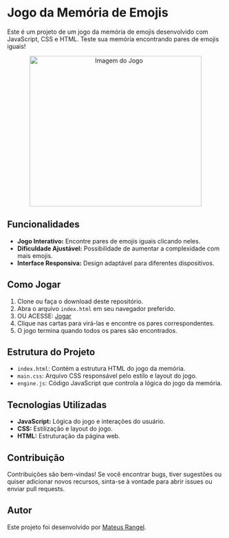 # Jogo da Memória de Emojis

Este é um projeto de um jogo da memória de emojis desenvolvido com JavaScript, CSS e HTML. Teste sua memória encontrando pares de emojis iguais!

<div align="center">
<img src="https://github.com/MateusRangel1101/Game-Jogo-da-Memoria/assets/142257269/60ba5bcd-2f37-4691-8cd9-94caa5dcbd1c" alt="Imagem do Jogo" width="400" height="350">
</div>

## Funcionalidades

- **Jogo Interativo:** Encontre pares de emojis iguais clicando neles.
- **Dificuldade Ajustável:** Possibilidade de aumentar a complexidade com mais emojis.
- **Interface Responsiva:** Design adaptável para diferentes dispositivos.

## Como Jogar

1. Clone ou faça o download deste repositório.
2. Abra o arquivo `index.html` em seu navegador preferido.
3. OU ACESSE: <a href="https://silver-ganache-0ce663.netlify.app/">Jogar</a>
4. Clique nas cartas para virá-las e encontre os pares correspondentes.
5. O jogo termina quando todos os pares são encontrados.
  

## Estrutura do Projeto

- `index.html`: Contém a estrutura HTML do jogo da memória.
- `main.css`: Arquivo CSS responsável pelo estilo e layout do jogo.
- `engine.js`: Código JavaScript que controla a lógica do jogo da memória.

## Tecnologias Utilizadas

- **JavaScript:** Lógica do jogo e interações do usuário.
- **CSS:** Estilização e layout do jogo.
- **HTML:** Estruturação da página web.

## Contribuição

Contribuições são bem-vindas! Se você encontrar bugs, tiver sugestões ou quiser adicionar novos recursos, sinta-se à vontade para abrir issues ou enviar pull requests.

## Autor

Este projeto foi desenvolvido por [Mateus Rangel](https://github.com/MateusRangel1101).


